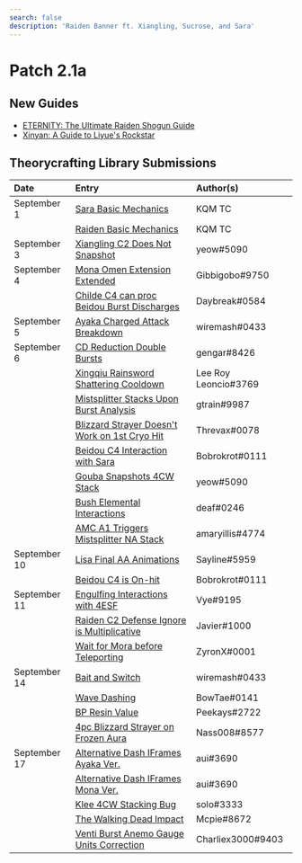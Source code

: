 ```yaml
---
search: false
description: 'Raiden Banner ft. Xiangling, Sucrose, and Sara'
---
```


# Patch 2.1a

## New Guides

* [ETERNITY: The Ultimate Raiden Shogun Guide](https://keqingmains.com/raiden/)
* [Xinyan: A Guide to Liyue's Rockstar](https://keqingmains.com/xinyan/)

## Theorycrafting Library Submissions

| Date | Entry | Author\(s\) |
| :--- | :--- | :--- |
| September 1 | [Sara Basic Mechanics](../../evidence/characters/electro/sara.md#basic-mechanics) | KQM TC |
|  | [Raiden Basic Mechanics](../../evidence/characters/electro/raiden.md#basic-mechanic-findings) | KQM TC |
| September 3 | [Xiangling C2 Does Not Snapshot](../../evidence/characters/pyro/xiangling.md#xiangling-c2-does-not-snapshot) | yeow\#5090 |
| September 4 | [Mona Omen Extension Extended](../../evidence/characters/hydro/mona.md#mona-omen-extension-extended) | Gibbigobo\#9750 |
|  | [Childe C4 can proc Beidou Burst Discharges](../../evidence/characters/hydro/tartaglia.md#childe-c4-can-proc-beidou-q) | Daybreak\#0584 |
| September 5 | [Ayaka Charged Attack Breakdown](../../evidence/characters/cryo/ayaka.md#ayaka-ca-conclusion) | wiremash\#0433 |
| September 6 | [CD Reduction Double Bursts](../../evidence/combat-mechanics/cooldowns.md#cd-reduction-double-bursts) | gengar\#8426 |
|  | [Xingqiu Rainsword Shattering Cooldown](../../evidence/characters/hydro/xingqiu.md#xq-rain-sword-shattering-cooldown) | Lee Roy Leoncio\#3769 |
|  | [Mistsplitter Stacks Upon Burst Analysis](../../evidence/equipment/weapons.md#mistsplitters-stacks-upon-burst-usage) | gtrain\#9987 |
|  | [Blizzard Strayer Doesn't Work on 1st Cryo Hit](../../evidence/equipment/artifacts.md#blizzard-strayer-does-not-work-on-1st-cryo-hit) | Threvax\#0078 |
|  | [Beidou C4 Interaction with Sara](../../evidence/characters/electro/beidou.md#beidou-c4-interaction-with-sara) | Bobrokrot\#0111 |
|  | [Gouba Snapshots 4CW Stack](../../evidence/characters/pyro/xiangling.md#gouba-snapshots-cw-stack) | yeow\#5090 |
|  | [Bush Elemental Interactions](../../evidence/combat-mechanics/enemy-mechanics/overworld.md#bush-elemental-interaction) | deaf\#0246 |
|  | [AMC A1 Triggers Mistsplitter NA Stack](../../evidence/characters/anemo/traveler-anemo.md#anemo-traveler-triggers-mistsplitter-na-stack) | amaryillis\#4774 |
| September 10 | [Lisa Final AA Animations](../../evidence/characters/electro/lisa.md#lisa-final-aa-has-two-different-animations) | Sayline\#5959 |
|  | [Beidou C4 is On-hit](../../evidence/characters/electro/beidou.md#beidou-c4-is-on-hit-not-damage) | Bobrokrot\#0111 |
| September 11 | [Engulfing Interactions with 4ESF](../../evidence/equipment/weapons.md#4-esf-interractions) | Vye\#9195 |
|  | [Raiden C2 Defense Ignore is Multiplicative](../../evidence/characters/electro/raiden.md#c2-defense-ignore-is-multiplicative) | Javier\#1000 |
|  | [Wait for Mora before Teleporting](../../evidence/general-mechanics/lifeskills.md#wait-for-mora-before-tp) | ZyronX\#0001 |
| September 14 | [Bait and Switch](../../evidence/general-mechanics/lifeskills.md#bait-and-switch) | wiremash\#0433 |
|  | [Wave Dashing](../../evidence/combat-mechanics/tech/glide-cancel.md#wave-dashing) | BowTae\#0141 |
|  | [BP Resin Value](../../evidence/general-mechanics/lifeskills.md#bp-resin-value) | Peekays\#2722 |
|  | [4pc Blizzard Strayer on Frozen Aura](../../evidence/equipment/artifacts.md#4pc-blizzard-strayer-on-frozen-aura) | Nass008\#8577 |
| September 17 | [Alternative Dash IFrames Ayaka Ver.](../../evidence/characters/cryo/ayaka.md#ayaka-dash-iframe) | aui\#3690 |
|  | [Alternative Dash IFrames Mona Ver.](../../evidence/characters/hydro/mona.md#mona-dash-iframe) | aui\#3690 |
|  | [Klee 4CW Stacking Bug](../../evidence/characters/pyro/klee.md#klee-4cw-3-stacks) | solo\#3333 |
|  | [The Walking Dead Impact](../../evidence/general-mechanics/lifeskills.md#the-walking-dead-impact) | Mcpie\#8672 |
|  | [Venti Burst Anemo Gauge Units Correction](../../evidence/characters/anemo/venti.md#venti-burst-anemo-gauge-units) | Charliex3000\#9403 |

